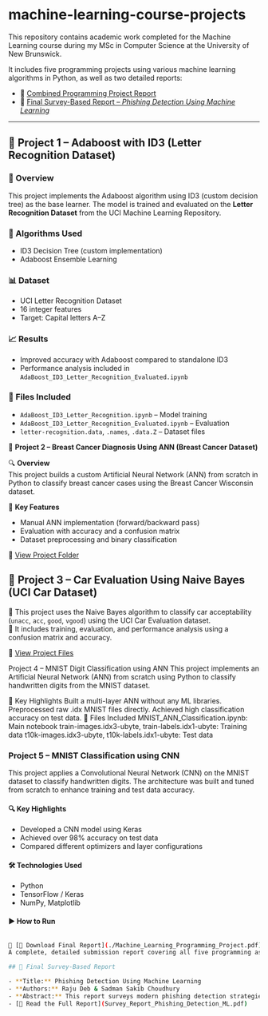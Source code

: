 # machine-learning-course-projects
This repository contains academic work completed for the Machine Learning course during my MSc in Computer Science at the University of New Brunswick. 

It includes five programming projects using various machine learning algorithms in Python, as well as two detailed reports:

- 📄 [Combined Programming Project Report](Machine_Learning_Programming_Project.pdf)
- 📄 [Final Survey-Based Report – *Phishing Detection Using Machine Learning*](Machine_Learning%20Final%20Report.pdf)

---
## 📂 Project 1 – Adaboost with ID3 (Letter Recognition Dataset)

### 📘 Overview
This project implements the Adaboost algorithm using ID3 (custom decision tree) as the base learner. The model is trained and evaluated on the **Letter Recognition Dataset** from the UCI Machine Learning Repository.

### 🧠 Algorithms Used
- ID3 Decision Tree (custom implementation)
- Adaboost Ensemble Learning

### 📊 Dataset
- UCI Letter Recognition Dataset
- 16 integer features
- Target: Capital letters A–Z

### 📈 Results
- Improved accuracy with Adaboost compared to standalone ID3
- Performance analysis included in `AdaBoost_ID3_Letter_Recognition_Evaluated.ipynb`

### 📁 Files Included
- `AdaBoost_ID3_Letter_Recognition.ipynb` – Model training
- `AdaBoost_ID3_Letter_Recognition_Evaluated.ipynb` – Evaluation
- `letter-recognition.data`, `.names`, `.data.Z` – Dataset files

📂 **Project 2 – Breast Cancer Diagnosis Using ANN (Breast Cancer Dataset)**

🔍 **Overview**  
This project builds a custom Artificial Neural Network (ANN) from scratch in Python to classify breast cancer cases using the Breast Cancer Wisconsin dataset.

📌 **Key Features**  
- Manual ANN implementation (forward/backward pass)
- Evaluation with accuracy and a confusion matrix
- Dataset preprocessing and binary classification

📎 [View Project Folder](./project_2_breast_cancer_ann)

## 📂 Project 3 – Car Evaluation Using Naive Bayes (UCI Car Dataset)

🔸 This project uses the Naive Bayes algorithm to classify car acceptability (`unacc`, `acc`, `good`, `vgood`) using the UCI Car Evaluation dataset.  
🔸 It includes training, evaluation, and performance analysis using a confusion matrix and accuracy.

🔗 [View Project Files](./project_3_car_evaluation)

Project 4 – MNIST Digit Classification using ANN
This project implements an Artificial Neural Network (ANN) from scratch using Python to classify handwritten digits from the MNIST dataset.

📌 Key Highlights
Built a multi-layer ANN without any ML libraries.
Preprocessed raw .idx MNIST files directly.
Achieved high classification accuracy on test data.
📂 Files Included
MNIST_ANN_Classification.ipynb: Main notebook
train-images.idx3-ubyte, train-labels.idx1-ubyte: Training data
t10k-images.idx3-ubyte, t10k-labels.idx1-ubyte: Test data

### Project 5 – MNIST Classification using CNN

This project applies a Convolutional Neural Network (CNN) on the MNIST dataset to classify handwritten digits. The architecture was built and tuned from scratch to enhance training and test data accuracy.

#### 🔍 Key Highlights
- Developed a CNN model using Keras
- Achieved over 98% accuracy on test data
- Compared different optimizers and layer configurations

#### 🛠 Technologies Used
- Python
- TensorFlow / Keras
- NumPy, Matplotlib

#### ▶️ How to Run
```bash jupyter notebook mnist_cnn_detailed_experiments.ipynb

📄 [📘 Download Final Report](./Machine_Learning_Programming_Project.pdf)  
A complete, detailed submission report covering all five programming assignments from my Machine Learning coursework at UNB.

## 📄 Final Survey-Based Report

- **Title:** Phishing Detection Using Machine Learning
- **Authors:** Raju Deb & Sadman Sakib Choudhury
- **Abstract:** This report surveys modern phishing detection strategies using ML techniques such as ensemble learning, NLP, and deep neural networks. It critically compares models, datasets, limitations, and future directions in adversarial resilience, scalability, and privacy.
- [📘 Read the Full Report](Survey_Report_Phishing_Detection_ML.pdf)
